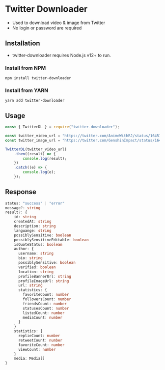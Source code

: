 # Twitter Downloader

-   Used to download video & image from Twitter
-   No login or password are required

## Installation

-   twitter-downloader requires Node.js v12+ to run.

### Install from NPM

```
npm install twitter-downloader
```

### Install from YARN

```
yarn add twitter-downloader
```

## Usage

```js
const { TwitterDL } = require("twitter-downloader");

const twitter_video_url = "https://twitter.com/AnimeWithRJ/status/1645156770266923008";
const twitter_image_url = "https://twitter.com/GenshinImpact/status/1645308130857820161";

TwitterDL(twitter_video_url)
    .then((result) => {
        console.log(result);
    })
    .catch((e) => {
        console.log(e);
    });
```

## Response

```ts
status: "success" | "error"
message?: string
result?: {
    id: string
    createdAt: string
    description: string
    languange: string
    possiblySensitive: boolean
    possiblySensitiveEditable: boolean
    isQuoteStatus: boolean
    author: {
      username: string
      bio: string
      possiblySensitive: boolean
      verified: boolean
      location: string
      profileBannerUrl: string
      profileImageUrl: string
      url: string
      statistics: {
        favoriteCount: number
        followersCount: number
        friendsCount: number
        statusesCount: number
        listedCount: number
        mediaCount: number
      }
    }
    statistics: {
      replieCount: number
      retweetCount: number
      favoriteCount: number
      viewCount: number
    }
    media: Media[]
}
```
